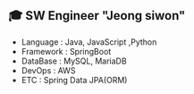 ## 🎓 SW Engineer "Jeong siwon"
 * Language : Java, JavaScript ,Python
 * Framework : SpringBoot
 * DataBase : MySQL, MariaDB
 * DevOps : AWS
 * ETC : Spring Data JPA(ORM)

